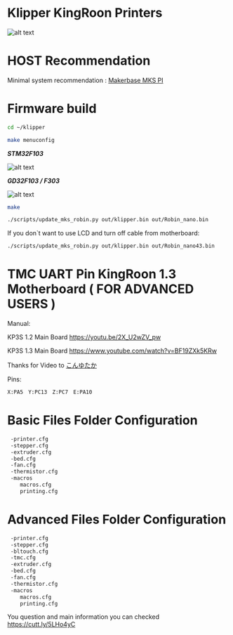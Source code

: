 # Klipper KingRoon Printers
![alt text](https://github.com/nehilo/Klipper-KingRoon-Printers/blob/main/pic/banner.png?raw=true)

# HOST Recommendation

Minimal system recommendation :
[Makerbase MKS PI](https://aliexpress.ru/item/1005004458622987.html?pdp_npi=2%40dis%21RUB%212%C2%A0560%2C96%20%D1%80%D1%83%D0%B1.%212%C2%A0356%2C03%20%D1%80%D1%83%D0%B1.%21%21%21%21%21%4021135c3f16582934765198182ea945%2112000029242151027%21sh&sku_id=12000029242151027&spm=a2g0o.store_pc_allProduct.8148356.35.491e673e0whoZK)

# Firmware build

```bash
cd ~/klipper
```
```bash
make menuconfig
```

***STM32F103***

![alt text](https://github.com/nehilo/Klipper-KingRoon-Printers/blob/main/pic/stm32.png?raw=true)

***GD32F103 / F303***

![alt text](https://github.com/nehilo/Klipper-KingRoon-Printers/blob/main/pic/GD32.jpg?raw=true)

```bash
make 
```

```bash
./scripts/update_mks_robin.py out/klipper.bin out/Robin_nano.bin
```

If you don`t want to use LCD and turn off cable from motherboard:


```bash
./scripts/update_mks_robin.py out/klipper.bin out/Robin_nano43.bin
```

# TMC UART Pin KingRoon 1.3 Motherboard ( FOR ADVANCED USERS )

Manual:

KP3S 1.2 Main Board
https://youtu.be/2X_U2wZV_pw

KP3S 1.3 Main Board
https://www.youtube.com/watch?v=BF19ZXk5KRw

Thanks for Video to [こんゆたか](https://www.youtube.com/@user-wk7lu7ph4e)

Pins:
```bash
X:PA5　Y:PC13　Z:PC7　E:PA10
```


# Basic Files Folder Configuration

```bash
 -printer.cfg
 -stepper.cfg
 -extruder.cfg
 -bed.cfg
 -fan.cfg
 -thermistor.cfg
 -macros
    macros.cfg
    printing.cfg
```

# Advanced Files Folder Configuration

```bash
 -printer.cfg
 -stepper.cfg
 -bltouch.cfg
 -tmc.cfg
 -extruder.cfg
 -bed.cfg
 -fan.cfg
 -thermistor.cfg
 -macros
    macros.cfg
    printing.cfg
```

You question and main information you can checked https://cutt.ly/5LHo4yC

